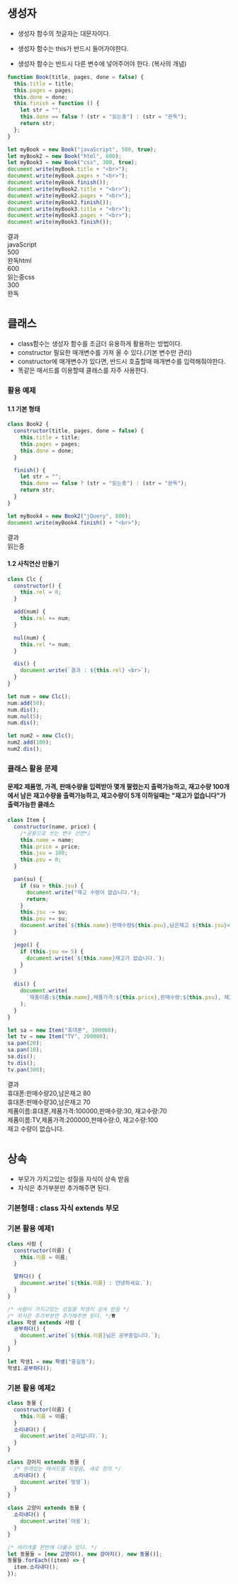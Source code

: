 # `생성자`

- 생성자 함수의 첫글자는 대문자이다.

- 생성자 함수는 this가 반드시 들어가야한다.

- 생성자 함수는 반드시 다른 변수에 넣어주어야 한다. (복사의 개념)

```js
function Book(title, pages, done = false) {
  this.title = title;
  this.pages = pages;
  this.done = done;
  this.finish = function () {
    let str = "";
    this.done == false ? (str = "읽는중") : (str = "완독");
    return str;
  };
}

let myBook = new Book("javaScript", 500, true);
let myBook2 = new Book("html", 600);
let myBook3 = new Book("css", 300, true);
document.write(myBook.title + "<br>");
document.write(myBook.pages + "<br>");
document.write(myBook.finish());
document.write(myBook2.title + "<br>");
document.write(myBook2.pages + "<br>");
document.write(myBook2.finish());
document.write(myBook3.title + "<br>");
document.write(myBook3.pages + "<br>");
document.write(myBook3.finish());
```

결과<br>
javaScript<br>
500<br>
완독html<br>
600<br>
읽는중css<br>
300<br>
완독<br>

# `클래스`

- class함수는 생성자 함수를 조금더 유용하게 활용하는 방법이다.
- constructor 필요한 매개변수를 가져 올 수 있다.(기본 변수만 관리)
- constructor에 매개변수가 있다면, 반드시 호출할때 매개변수를 입력해줘야한다.
- 똑같은 매서드를 이용할때 클래스를 자주 사용한다.

### 활용 예제

#### 1.1 기본 형태

```js
class Book2 {
  constructor(title, pages, done = false) {
    this.title = title;
    this.pages = pages;
    this.done = done;
  }

  finish() {
    let str = "";
    this.done == false ? (str = "읽는중") : (str = "완독");
    return str;
  }
}

let myBook4 = new Book2("jQuery", 800);
document.write(myBook4.finish() + "<br>");
```

결과<br>
읽는중

#### 1.2 사칙연산 만들기

```js
class Clc {
  constructor() {
    this.rel = 0;
  }

  add(num) {
    this.rel += num;
  }

  nul(num) {
    this.rel *= num;
  }

  dis() {
    document.write(`결과 : ${this.rel} <br>`);
  }
}

let num = new Clc();
num.add(50);
num.dis();
num.nul(5);
num.dis();

let num2 = new Clc();
num2.add(100);
num2.dis();
```

### 클래스 활용 문제

#### 문제2 제품명, 가격, 판매수량을 입력받아 몇개 팔렸는지 출력가능하고, 재고수량 100개에서 남은 재고수량을 출력가능하고, 재고수량이 5개 이하일때는 "재고가 없습니다"가 출력가능한 클래스

```js
class Item {
  constructor(name, price) {
    /*공용으로 쓰는 변수 선언*/
    this.name = name;
    this.price = price;
    this.jsu = 100;
    this.psu = 0;
  }

  pan(su) {
    if (su > this.jsu) {
      document.write("재고 수량이 없습니다.");
      return;
    }
    this.jsu -= su;
    this.psu += su;
    document.write(`${this.name}:판매수량${this.psu},남은재고 ${this.jsu}<br>`);
  }

  jego() {
    if (this.jsu <= 5) {
      document.write(`${this.name}재고가 없습니다.`);
    }
  }

  dis() {
    document.write(
      `제품이름:${this.name},제품가격:${this.price},판매수량:${this.psu}, 재고수량:${this.jsu}<br>`
    );
  }
}

let sa = new Item("휴대폰", 100000);
let tv = new Item("TV", 200000);
sa.pan(20);
sa.pan(10);
sa.dis();
tv.dis();
tv.pan(300);
```

결과<br>
휴대폰:판매수량20,남은재고 80<br>
휴대폰:판매수량30,남은재고 70<br>
제품이름:휴대폰,제품가격:100000,판매수량:30, 재고수량:70<br>
제품이름:TV,제품가격:200000,판매수량:0, 재고수량:100<br>
재고 수량이 없습니다.<br>

# `상속`

- 부모가 가지고있는 성질을 자식이 상속 받음
- 자식은 추가부분만 추가해주면 된다.

### 기본형태 : class 자식 extends 부모

### 기본 활용 예제1

```js
class 사람 {
  constructor(이름) {
    this.이름 = 이름;
  }

  말하다() {
    document.write(`${this.이름} : 안녕하세요.`);
  }
}

/* 사람이 가지고있는 성질을 학생이 상속 받음 */
/* 자식은 추가부분만 추가해주면 된다. */₩
class 학생 extends 사람 {
  공부하다() {
    document.write(`${this.이름}님은 공부중입니다.`);
  }
}

let 학생1 = new 학생("홍길동");
학생1.공부하다();
```

### 기본 활용 예제2

```js
class 동물 {
  constructor(이름) {
    this.이름 = 이름;
  }
  소리내다() {
    document.write(`소리납니다.`);
  }
}

class 강아지 extends 동물 {
  /* 원래있는 메서드를 뒤엎음, 새로 정의 */
  소리내다() {
    document.write(`멍멍`);
  }
}

class 고양이 extends 동물 {
  소리내다() {
    document.write(`야옹`);
  }
}

/* 여러개를 한번에 다룰수 있다. */
let 동물들 = [new 고양이(), new 강아지(), new 동물()];
동물들.forEach((item) => {
  item.소리내다();
});
```
